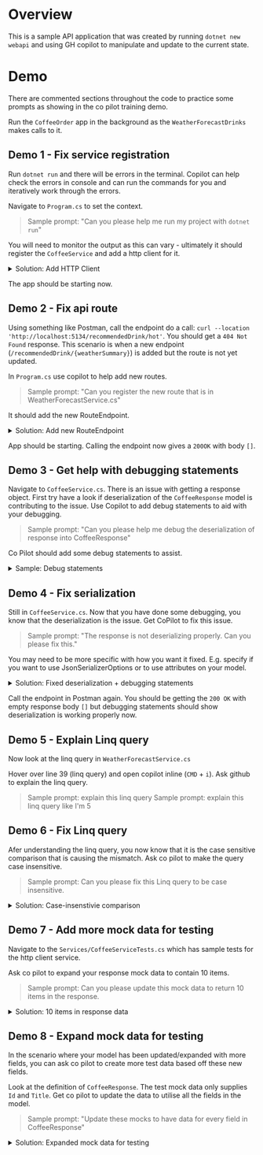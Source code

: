 # Overview 
This is a sample API application that was created by running `dotnet new webapi` and using GH copilot to manipulate and update to the current state. 

# Demo 
There are commented sections throughout the code to practice some prompts as showing in the co pilot training demo.

Run the `CoffeeOrder` app in the background as the `WeatherForecastDrinks` makes calls to it.

## Demo 1 - Fix service registration

Run `dotnet run` and there will be errors in the terminal. Copilot can help check the errors in console and can run the commands for you and iteratively work through the errors.

Navigate to `Program.cs` to set the context.

> Sample prompt: "Can you please help me run my project with `dotnet run`" 

You will need to monitor the output as this can vary - ultimately it should register the `CoffeeService` and add a http client for it.

<details>

<summary>Solution: Add HTTP Client </summary>

```c#
// Register CoffeeService
builder.Services.AddHttpClient<ICoffeeService, CoffeeService>(client =>
{
    var baseAddress = builder.Configuration["ApiSettings:CoffeeApiBaseUrl"];
    Console.WriteLine($"Setting HttpClient BaseAddress to: {baseAddress}");
    if (!string.IsNullOrEmpty(baseAddress))
    {
        client.BaseAddress = new Uri(baseAddress);
        Console.WriteLine($"HttpClient BaseAddress set to: {client.BaseAddress}");
    }
    else
    {
        throw new InvalidOperationException("CoffeeApiBaseUrl is not configured.");
    }
});
```
</details>

The app should be starting now.

## Demo 2 - Fix api route

Using something like Postman, call the endpoint do a call: `curl --location 'http://localhost:5134/recommendedDrink/hot'`. You should get a `404 Not Found` response. This scenario is when a new endpoint (`/recommendedDrink/{weatherSummary}`) is added but the route is not yet updated.

In `Program.cs` use copilot to help add new routes.

> Sample prompt: "Can you register the new route that is in WeatherForecastService.cs"

It should add the new RouteEndpoint.

<details>

<summary>Solution: Add new RouteEndpoint </summary>

From comment `DEMO 2 - Fix API route`

``` c#
// DEMO 2 - Fix API route
// Add a route for recommended drinks based on weather
app.MapGet("/recommendedDrink/{weatherSummary}", async (string weatherSummary, IWeatherForecastService weatherService) =>
{
    return await weatherService.GetRecommendedDrink(weatherSummary);
})
.WithName("GetRecommendedDrink")
.WithOpenApi();
```
</details>

App should be starting. Calling the endpoint now gives a `200OK` with body `[]`.

## Demo 3 -  Get help with debugging statements

Navigate to `CoffeeService.cs`. There is an issue with getting a response object. First try have a look if deserialization of the `CoffeeResponse` model is contributing to the issue. Use Copilot to add debug statements to aid with your debugging.

> Sample prompt: "Can you please help me debug the deserialization of response into CoffeeResponse"

Co Pilot should add some debug statements to assist. 

<details>

<summary> Sample: Debug statements </summary>

Sample of the debugging statements added

```c#
        // Log the raw JSON content for debugging
        Console.WriteLine("Raw JSON content:");
        Console.WriteLine(content);

        try
        {
            // Attempt to deserialize the JSON content
            var coffeeList = System.Text.Json.JsonSerializer.Deserialize<List<Models.CoffeeResponse>>(content);
            return coffeeList ?? new List<Models.CoffeeResponse>();
        }
        catch (System.Text.Json.JsonException ex)
        {
            // Log the exception details
            Console.WriteLine("Deserialization failed:");
            Console.WriteLine(ex.Message);
            throw;
        }
```
</details>

## Demo 4 - Fix serialization

Still in `CoffeeService.cs`. Now that you have done some debugging, you know that the deserialization is the issue. Get CoPilot to fix this issue.

> Sample prompt: "The response is not deserializing properly. Can you please fix this."

You may need to be more specific with how you want it fixed. E.g. specify if you want to use JsonSerializerOptions or to use attributes on your model.

<details>

<summary> Solution: Fixed deserialization + debugging statements</summary>

```c#
        // Log the raw JSON content for debugging
        Console.WriteLine("Raw JSON content:");
        Console.WriteLine(content);

        try
        {
            // Configure JsonSerializerOptions to ignore case
            var options = new System.Text.Json.JsonSerializerOptions
            {
                PropertyNameCaseInsensitive = true
            };

            // Attempt to deserialize the JSON content
            var coffeeList = System.Text.Json.JsonSerializer.Deserialize<List<Models.CoffeeResponse>>(content, options);
            return coffeeList ?? new List<Models.CoffeeResponse>();
        }
        catch (System.Text.Json.JsonException ex)
        {
            // Log the exception details
            Console.WriteLine("Deserialization failed:");
            Console.WriteLine(ex.Message);
            throw;
        }
```
</details>

Call the endpoint in Postman again. You should be getting the `200 OK` with empty response body `[]` but debugging statements should show deserialization is working properly now.

## Demo 5 - Explain Linq query
Now look at the linq query in `WeatherForecastService.cs`

Hover over line 39 (linq query) and open copilot inline (`CMD` + `i`). Ask github to explain the linq query. 

> Sample prompt: explain this linq query
> Sample prompt: explain this linq query like I'm 5

## Demo 6 - Fix Linq query

Afer understanding the linq query, you now know that it is the case sensitive comparison that is causing the mismatch. Ask co pilot to make the query case insensitive. 

> Sample prompt: Can you please fix this Linq query to be case insensitive.

<details>

<summary>Solution: Case-insenstivie comparison</summary>

```c#
        // Update LINQ query to perform case-insensitive comparison
        var recommendedCoffee = coffeeResponse.Where(x => string.Equals(x.Weather, weatherSummary, StringComparison.OrdinalIgnoreCase)).ToList();
```
</details>

## Demo 7 - Add more mock data for testing

Navigate to the `Services/CoffeeServiceTests.cs` which has sample tests for the http client service.

Ask co pilot to expand your response mock data to contain 10 items.

> Sample prompt: Can you please update this mock data to return 10 items in the response.

<details>

<summary>Solution: 10 items in response data</summary>

```c#
        var mockHttpMessageHandler = new Mock<HttpMessageHandler>();
        mockHttpMessageHandler.Protected()
            .Setup<Task<HttpResponseMessage>>(
                "SendAsync",
                ItExpr.IsAny<HttpRequestMessage>(),
                ItExpr.IsAny<CancellationToken>())
            .ReturnsAsync(new HttpResponseMessage(HttpStatusCode.OK)
            {
                Content = JsonContent.Create(new List<CoffeeResponse>
                {
                    new CoffeeResponse { Id = "1", Title = "Espresso" },
                    new CoffeeResponse { Id = "2", Title = "Latte" },
                    new CoffeeResponse { Id = "3", Title = "Cappuccino" },
                    new CoffeeResponse { Id = "4", Title = "Americano" },
                    new CoffeeResponse { Id = "5", Title = "Mocha" },
                    new CoffeeResponse { Id = "6", Title = "Macchiato" },
                    new CoffeeResponse { Id = "7", Title = "Flat White" },
                    new CoffeeResponse { Id = "8", Title = "Affogato" },
                    new CoffeeResponse { Id = "9", Title = "Irish Coffee" },
                    new CoffeeResponse { Id = "10", Title = "Cold Brew" }
                })
            });
```
</details>

## Demo 8 - Expand mock data for testing

In the scenario where your model has been updated/expanded with more fields, you can ask co pilot to create more test data based off these new fields.

Look at the definition of `CoffeeResponse`. The test mock data only supplies `Id` and `Title`. Get co pilot to update the data to utilise all the fields in the model.

> Sample prompt: "Update these mocks to have data for every field in CoffeeResponse"

<details>

<summary> Solution: Expanded mock data for testing </summary>

```c#
        var mockHttpMessageHandler = new Mock<HttpMessageHandler>();
        mockHttpMessageHandler.Protected()
            .Setup<Task<HttpResponseMessage>>(
                "SendAsync",
                ItExpr.IsAny<HttpRequestMessage>(),
                ItExpr.IsAny<CancellationToken>())
            .ReturnsAsync(new HttpResponseMessage(HttpStatusCode.OK)
            {
                Content = JsonContent.Create(new List<CoffeeResponse>
                {
                    new CoffeeResponse { Id = "1", Title = "Espresso", Description = "Strong and bold coffee", Ingredients = new List<string> { "Coffee" }, Category = "Hot", Weather = "Cold" },
                    new CoffeeResponse { Id = "2", Title = "Latte", Description = "Smooth and creamy", Ingredients = new List<string> { "Coffee", "Milk" }, Category = "Hot", Weather = "Cold" },
                    new CoffeeResponse { Id = "3", Title = "Cappuccino", Description = "Rich and foamy", Ingredients = new List<string> { "Coffee", "Milk", "Foam" }, Category = "Hot", Weather = "Cold" },
                    new CoffeeResponse { Id = "4", Title = "Americano", Description = "Diluted espresso", Ingredients = new List<string> { "Coffee", "Water" }, Category = "Hot", Weather = "Cold" },
                    new CoffeeResponse { Id = "5", Title = "Mocha", Description = "Chocolate flavored coffee", Ingredients = new List<string> { "Coffee", "Milk", "Chocolate" }, Category = "Hot", Weather = "Cold" },
                    new CoffeeResponse { Id = "6", Title = "Macchiato", Description = "Espresso with a dash of milk", Ingredients = new List<string> { "Coffee", "Milk" }, Category = "Hot", Weather = "Cold" },
                    new CoffeeResponse { Id = "7", Title = "Flat White", Description = "Smooth and velvety", Ingredients = new List<string> { "Coffee", "Milk" }, Category = "Hot", Weather = "Cold" },
                    new CoffeeResponse { Id = "8", Title = "Affogato", Description = "Espresso over ice cream", Ingredients = new List<string> { "Coffee", "Ice Cream" }, Category = "Hot", Weather = "Cold" },
                    new CoffeeResponse { Id = "9", Title = "Irish Coffee", Description = "Coffee with whiskey", Ingredients = new List<string> { "Coffee", "Whiskey", "Cream" }, Category = "Hot", Weather = "Cold" },
                    new CoffeeResponse { Id = "10", Title = "Cold Brew", Description = "Smooth and cold", Ingredients = new List<string> { "Coffee", "Water" }, Category = "Cold", Weather = "Hot" }
                })
            });

```
</details>
